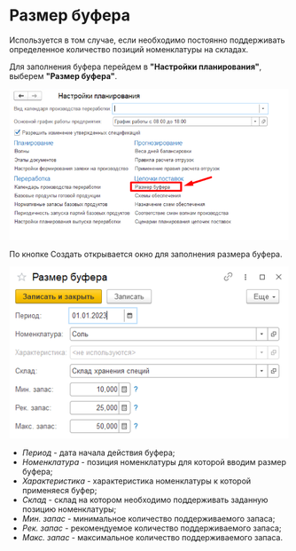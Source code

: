# Размер буфера

Используется в том случае, если необходимо постоянно поддерживать определенное количество позиций номенклатуры на складах.

Для заполнения буфера перейдем в **"Настройки планирования"**, выберем **"Размер буфера"**.

[![1][1]][1]

По кнопке Создать открывается окно для заполнения размера буфера.

[![2][2]][2]

- *Период* - дата начала действия буфера;
- *Номенклатура* - позиция номенклатуры для которой вводим размер буфера;
- *Характеристика* - характеристика номенклатуры к которой применяеся буфер;
- *Склад* - склад на котором необходимо поддерживать заданную позицию номенклатуры;
- *Мин. запас* - минимальное количество поддерживаемого запаса;
- *Рек. запас* - рекомендуемое количество поддерживаемого запаса;
- *Макс. запас* - максимальное количество поддерживаемого запаса.


[1]: BufferSize.assert\1.png
[2]: BufferSize.assert\2.png
